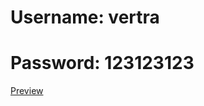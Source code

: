 <h1>Username: vertra</h1>
<h1>Password: 123123123</h1>
<a href="https://ea27b639-7168-4725-b3ff-6dc04a4bd889-00-28r6bgm1yztdc.spock.replit.dev/login">Preview</a>
